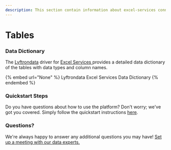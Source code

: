 ```yaml
---
description: This section contain information about excel-services connector tables information
---
```


# Tables

### Data Dictionary

The [Lyftrondata](https://www.lyftrondata.com/) driver for [Excel Services](None/)[ ](https://www.lyftrondata.com/integration/excel-services/)provides a detailed data dictionary of the tables with data types and column names.

{% embed url="None" %}
Lyftrondata Excel Services Data Dictionary
{% endembed %}

### Quickstart Steps

Do you have questions about how to use the platform? Don't worry; we've got you covered. Simply follow the quickstart instructions [here](../README.md).

### Questions? <a href="#questions" id="questions"></a>

We're always happy to answer any additional questions you may have! [Set up a meeting with our data experts.](https://www.lyftrondata.com/book-a-meeting/)


